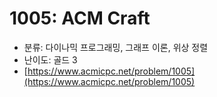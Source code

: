 # 1005: ACM Craft

- 분류: 다이나믹 프로그래밍, 그래프 이론, 위상 정렬
- 난이도: 골드 3
- [https://www.acmicpc.net/problem/1005](https://www.acmicpc.net/problem/1005)